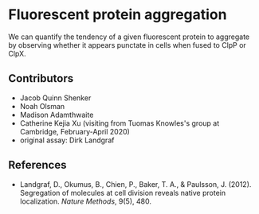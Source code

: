 # Fluorescent protein aggregation

We can quantify the tendency of a given fluorescent protein to aggregate by observing whether it appears punctate in cells when fused to ClpP or ClpX.

## Contributors

- Jacob Quinn Shenker
- Noah Olsman
- Madison Adamthwaite
- Catherine Kejia Xu (visiting from Tuomas Knowles's group at Cambridge, February-April 2020)
- original assay: Dirk Landgraf

## References

- Landgraf, D., Okumus, B., Chien, P., Baker, T. A., & Paulsson, J. (2012). Segregation of molecules at cell division reveals native protein localization. *Nature Methods*, 9(5), 480.

